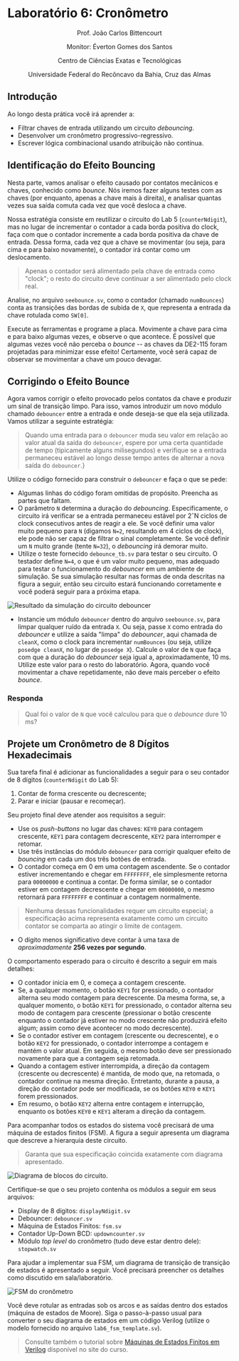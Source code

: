 # Laboratório 6: Cronômetro

<p align="center">Prof. João Carlos Bittencourt</p>
<p align="center">Monitor: Éverton Gomes dos Santos</p>
<p align="center">Centro de Ciências Exatas e Tecnológicas</p>
<p align="center">Universidade Federal do Recôncavo da Bahia, Cruz das Almas</p>

## Introdução

Ao longo desta prática você irá aprender a:

- Filtrar chaves de entrada utilizando um circuito _debouncing_.
- Desenvolver um cronômetro progressivo-regressivo.
- Escrever lógica combinacional usando atribuição não contínua.

## Identificação do Efeito Bouncing

Nesta parte, vamos analisar o efeito causado por contatos mecânicos e chaves, conhecido como _bounce_. Nós iremos fazer alguns testes com as chaves (por enquanto, apenas a chave mais à direita), e analisar quantas vezes sua saída comuta cada vez que você desloca a chave.

Nossa estratégia consiste em reutilizar o circuito do Lab 5 (`counterNdigit`), mas no lugar de incrementar o contador a cada borda positiva do clock, faça com que o contador incremente a cada borda positiva da chave de entrada. Dessa forma, cada vez que a chave se movimentar (ou seja, para cima e para baixo novamente), o contador irá contar como um deslocamento.

> Apenas o contador será alimentado pela chave de entrada como "clock"; o resto do circuito deve continuar a ser alimentado pelo clock real.

Analise, no arquivo `seebounce.sv`, como o contador (chamado `numBounces`) conta as transições das bordas de subida de `X`, que representa a entrada da chave rotulada como `SW[0]`.

Execute as ferramentas e programe a placa. Movimente a chave para cima e para baixo algumas vezes, e observe o que acontece. É possível que algumas vezes você não perceba o _bounce_ -- as chaves da DE2-115 foram projetadas para minimizar esse efeito! Certamente, você será capaz de observar se movimentar a chave um pouco devagar.

## Corrigindo o Efeito Bounce

Agora vamos corrigir o efeito provocado pelos contatos da chave e produzir um sinal de transição limpo. Para isso, vamos introduzir um novo módulo chamado `debouncer` entre a entrada e onde deseja-se que ela seja utilizada. Vamos utilizar a seguinte estratégia:

> Quando uma entrada para o `debouncer` muda seu valor em relação ao valor atual da saída do `debouncer`, espere por uma certa quantidade de tempo (tipicamente alguns milisegundos) e verifique se a entrada permaneceu estável ao longo desse tempo antes de alternar a nova saída do `debouncer`.}

Utilize o código fornecido para construir o `debouncer` e faça o que se pede:

- Algumas linhas do código foram omitidas de propósito. Preencha as partes que faltam.
- O parâmetro `N` determina a duração do _debouncing_. Especificamente, o circuito irá verificar se a entrada permaneceu estável por 2ˆN ciclos de clock consecutivos antes de reagir a ele. Se você definir uma valor muito pequeno para `N` (digamos `N=2`, resultando em 4 ciclos de clock), ele pode não ser capaz de filtrar o sinal completamente. Se você definir um `N` muito grande (tente `N=32`), o _debouncing_ irá demorar muito.
- Utilize o teste fornecido `debounce_tb.sv` para testar o seu circuito. O testador define `N=4`, o que é um valor muito pequeno, mas adequado para testar o funcionamento do _debouncer_ em um ambiente de simulação. Se sua simulação resultar nas formas de onda descritas na figura a seguir, então seu circuito estará funcionando corretamente e você poderá seguir para a próxima etapa.

![Resultado da simulação do circuito debouncer](./img/debouncer_sim.png)

- Instancie um módulo `debouncer` dentro do arquivo `seebounce.sv`, para limpar qualquer ruído da entrada `X`. Ou seja, passe `X` como entrada do _debouncer_ e utilize a saída "limpa" do _debouncer_, aqui chamada de `cleanX`, como o clock para incrementar `numBounces` (ou seja, utilize `posedge cleanX`, no lugar de `posedge X`). Calcule o valor de `N` que faça com que a duração do _debouncer_ seja igual a, aproximadamente, 10 ms. Utilize este valor para o resto do laboratório. Agora, quando você movimentar a chave repetidamente, não deve mais perceber o efeito _bounce_.

### Responda

> Qual foi o valor de `N` que você calculou para que o _debounce_ dure 10 ms?

## Projete um Cronômetro de 8 Dígitos Hexadecimais

Sua tarefa final é adicionar as funcionalidades a seguir para o seu contador de 8 dígitos (`counterNdigit` do Lab 5):

1. Contar de forma crescente ou decrescente;
2. Parar e iniciar (pausar e recomeçar).

Seu projeto final deve atender aos requisitos a seguir:

- Use os _push-buttons_ no lugar das chaves: `KEY0` para contagem crescente, `KEY1` para contagem decrescente, `KEY2` para interromper e retomar.
- Use três instâncias do módulo `debouncer` para corrigir qualquer efeito de _bouncing_ em cada um dos três botões de entrada.
- O contador começa em 0 em uma contagem ascendente. Se o contador estiver incrementando e chegar em `FFFFFFFF`, ele simplesmente retorna para `00000000` e continua a contar. De forma similar, se o contador estiver em contagem decrescente e chegar em `00000000`, o mesmo retornará para `FFFFFFFF` e continuar a contagem normalmente.

> Nenhuma dessas funcionalidades requer um circuito especial; a especificação acima representa exatamente como um circuito contator se comparta ao atingir o limite de contagem.

- O dígito menos significativo deve contar à uma taxa de _aproximadamente_ **256 vezes por segundo**.

O comportamento esperado para o circuito é descrito a seguir em mais detalhes:

- O contador inicia em 0, e começa a contagem crescente.
- Se, a qualquer momento, o botão `KEY1` for pressionado, o contador alterna seu modo contagem para decrescente. Da mesma forma, se, a qualquer momento, o botão `KEY1` for pressionado, o contador alterna seu modo de contagem para crescente (pressionar o botão crescente enquanto o contador já estiver no modo crescente não produzirá efeito algum; assim como deve acontecer no modo decrescente).
- Se o contador estiver em contagem (crescente ou decrescente), e o botão `KEY2` for pressionado, o contador interrompe a contagem e mantém o valor atual. Em seguida, o mesmo botão deve ser pressionado novamente para que a contagem seja retomada.
- Quando a contagem estiver interrompida, a direção da contagem (crescente ou decrescente) é mantida, de modo que, na retomada, o contador continue na mesma direção. Entretanto, durante a pausa, a direção do contador pode ser modificada, se os botões `KEY0` e `KEY1` forem pressionados.
- Em resumo, o botão `KEY2` alterna entre contagem e interrupção, enquanto os botões `KEY0` e `KEY1` alteram a direção da contagem.

Para acompanhar todos os estados do sistema você precisará de uma máquina de estados finitos (FSM). A figura a seguir apresenta um diagrama que descreve a hierarquia deste circuito.

> Garanta que sua especificação coincida exatamente com diagrama apresentado.

![Diagrama de blocos do circuito.](./img/stopwatch.png)

Certifique-se que o seu projeto contenha os módulos a seguir em seus arquivos:

- Display de 8 dígitos: `displayNdigit.sv`
- Debouncer: `debouncer.sv`
- Máquina de Estados Finitos: `fsm.sv`
- Contador Up-Down BCD: `updowncounter.sv`
- Módulo _top level_ do cronômetro (tudo deve estar dentro dele): `stopwatch.sv`

Para ajudar a implementar sua FSM, um diagrama de transição de transição de estados é apresentado a seguir. Você precisará preencher os detalhes como discutido em sala/laboratório.

![FSM do cronômetro](./img/fsm.png)

Você deve rotular as entradas sob os arcos e as saídas dentro dos estados (máquina de estados de Moore). Siga o passo-à-passo usual para converter o seu diagrama de estados em um código Verilog (utilize o modelo fornecido no arquivo `lab6_fsm_template.sv`).

> Consulte também o tutorial sobre [Máquinas de Estados Finitos em Verilog](https://gcet231.github.io/#/recursos/fsm) disponível no site do curso.
